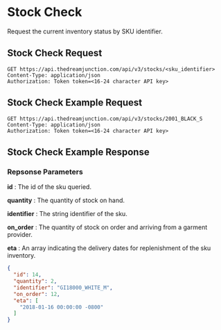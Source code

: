 # Stock Check

Request the current inventory status by SKU identifier.

## Stock Check Request

  `GET https://api.thedreamjunction.com/api/v3/stocks/<sku_identifier>`  
  `Content-Type: application/json`  
  `Authorization: Token token=<16-24 character API key>`

## Stock Check Example Request

  `GET https://api.thedreamjunction.com/api/v3/stocks/2001_BLACK_S`  
  `Content-Type: application/json`  
  `Authorization: Token token=<16-24 character API key>`

## Stock Check Example Response

### Repsonse Parameters

**id**
: The id of the sku queried.

**quantity**
: The quantity of stock on hand.

**identifier**
: The string identifier of the sku.

**on_order**
: The quantity of stock on order and arriving from a garment provider.

**eta**
: An array indicating the delivery dates for replenishment of the sku inventory.

```json
{
  "id": 14,
  "quantity": 2,
  "identifier": "GI18000_WHITE_M",
  "on_order": 12,
  "eta": [
    "2018-01-16 00:00:00 -0800"
  ]
}
```
